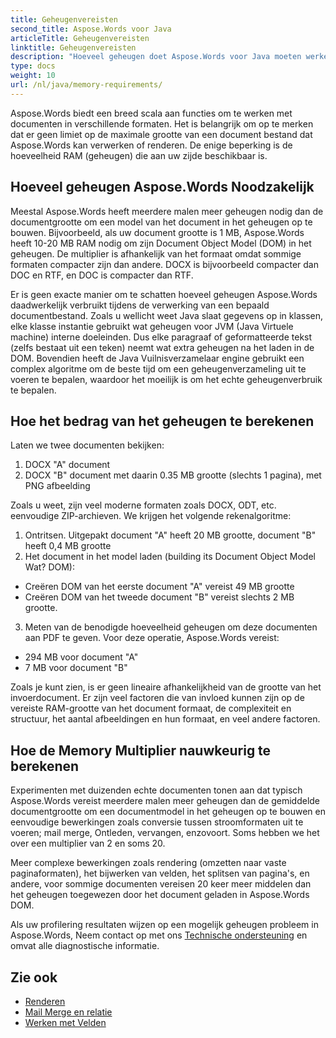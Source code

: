 ```yaml
---
title: Geheugenvereisten
second_title: Aspose.Words voor Java
articleTitle: Geheugenvereisten
linktitle: Geheugenvereisten
description: "Hoeveel geheugen doet Aspose.Words voor Java moeten werken met documenten? Leer de details."
type: docs
weight: 10
url: /nl/java/memory-requirements/
---
```


Aspose.Words biedt een breed scala aan functies om te werken met documenten in verschillende formaten. Het is belangrijk om op te merken dat er geen limiet op de maximale grootte van een document bestand dat Aspose.Words kan verwerken of renderen. De enige beperking is de hoeveelheid RAM (geheugen) die aan uw zijde beschikbaar is.

## Hoeveel geheugen Aspose.Words Noodzakelijk

Meestal Aspose.Words heeft meerdere malen meer geheugen nodig dan de documentgrootte om een model van het document in het geheugen op te bouwen. Bijvoorbeeld, als uw document grootte is 1 MB, Aspose.Words heeft 10-20 MB RAM nodig om zijn Document Object Model (DOM) in het geheugen. De multiplier is afhankelijk van het formaat omdat sommige formaten compacter zijn dan andere. DOCX is bijvoorbeeld compacter dan DOC en RTF, en DOC is compacter dan RTF.

Er is geen exacte manier om te schatten hoeveel geheugen Aspose.Words daadwerkelijk verbruikt tijdens de verwerking van een bepaald documentbestand. Zoals u wellicht weet Java slaat gegevens op in klassen, elke klasse instantie gebruikt wat geheugen voor JVM (Java Virtuele machine) interne doeleinden. Dus elke paragraaf of geformatteerde tekst (zelfs bestaat uit een teken) neemt wat extra geheugen na het laden in de DOM. Bovendien heeft de Java Vuilnisverzamelaar engine gebruikt een complex algoritme om de beste tijd om een geheugenverzameling uit te voeren te bepalen, waardoor het moeilijk is om het echte geheugenverbruik te bepalen.

## Hoe het bedrag van het geheugen te berekenen

Laten we twee documenten bekijken:

1. DOCX "A" document
2. DOCX "B" document met daarin 0.35 MB grootte (slechts 1 pagina), met PNG afbeelding

Zoals u weet, zijn veel moderne formaten zoals DOCX, ODT, etc. eenvoudige ZIP-archieven. We krijgen het volgende rekenalgoritme:
1. Ontritsen. Uitgepakt document "A" heeft 20 MB grootte, document "B" heeft 0,4 MB grootte
2. Het document in het model laden (building its Document Object Model Wat? DOM):
* Creëren DOM van het eerste document "A" vereist 49 MB grootte
* Creëren DOM van het tweede document "B" vereist slechts 2 MB grootte.
3. Meten van de benodigde hoeveelheid geheugen om deze documenten aan PDF te geven. Voor deze operatie, Aspose.Words vereist:
  * 294 MB voor document "A"
  * 7 MB voor document "B"

Zoals je kunt zien, is er geen lineaire afhankelijkheid van de grootte van het invoerdocument. Er zijn veel factoren die van invloed kunnen zijn op de vereiste RAM-grootte van het document formaat, de complexiteit en structuur, het aantal afbeeldingen en hun formaat, en veel andere factoren.

## Hoe de Memory Multiplier nauwkeurig te berekenen

Experimenten met duizenden echte documenten tonen aan dat typisch Aspose.Words vereist meerdere malen meer geheugen dan de gemiddelde documentgrootte om een documentmodel in het geheugen op te bouwen en eenvoudige bewerkingen zoals conversie tussen stroomformaten uit te voeren; mail merge, Ontleden, vervangen, enzovoort. Soms hebben we het over een multiplier van 2 en soms 20.

Meer complexe bewerkingen zoals rendering (omzetten naar vaste paginaformaten), het bijwerken van velden, het splitsen van pagina's, en andere, voor sommige documenten vereisen 20 keer meer middelen dan het geheugen toegewezen door het document geladen in Aspose.Words DOM.

Als uw profilering resultaten wijzen op een mogelijk geheugen probleem in Aspose.Words, Neem contact op met ons [Technische ondersteuning](/words/nl/java/technical-support/) en omvat alle diagnostische informatie.

## Zie ook

* [Renderen](/words/nl/java/rendering/)
* [Mail Merge en relatie](/words/java/mail-merge-and-reporting/)
* [Werken met Velden](/words/nl/java/working-with-fields/)